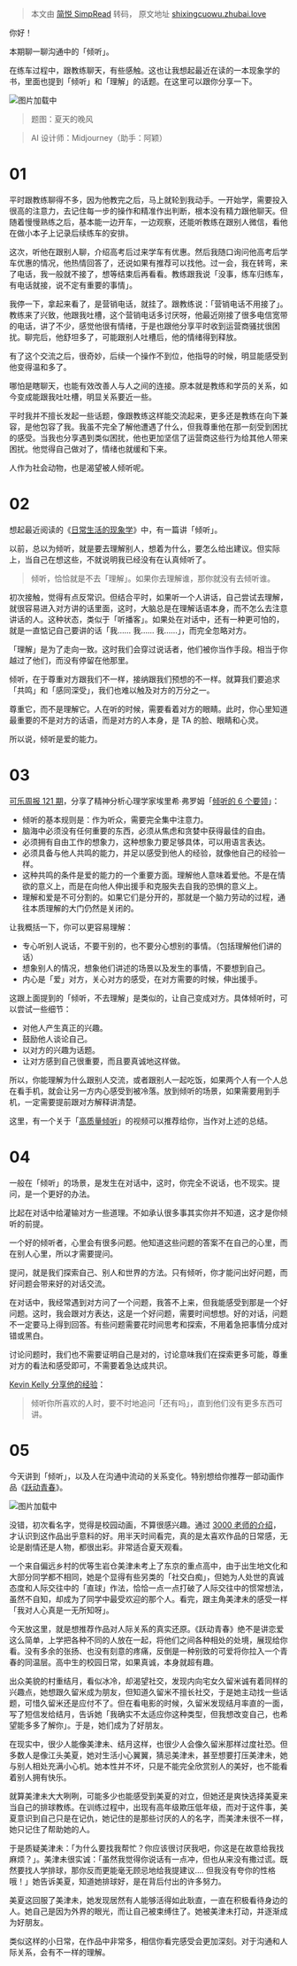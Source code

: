 > 本文由 [简悦 SimpRead](http://ksria.com/simpread/) 转码， 原文地址 [shixingcuowu.zhubai.love](https://shixingcuowu.zhubai.love/posts/2280178974758178816?push_source_id=2190447923098329088&push_source_type=email)

你好！

本期聊一聊沟通中的「倾听」。

在练车过程中，跟教练聊天，有些感触。这也让我想起最近在读的一本现象学的书，里面也提到「倾听」和「理解」的话题。在这里可以跟你分享一下。

![](https://imgs.zhubai.love/44b0df118f7b47b8a9d68fcf1ccbf998_2086864548975005696.png)图片加载中

> 题图：夏天的晚风

> AI 设计师：Midjourney（助手：阿颖）

01
==

平时跟教练聊得不多，因为他教完之后，马上就轮到我动手。一开始学，需要投入很高的注意力，去记住每一步的操作和精准作出判断，根本没有精力跟他聊天。但随着慢慢熟练之后，基本能一边开车，一边观察，还能听教练在跟别人微信，看他在做小本子上记录后续练车的安排。

这次，听他在跟别人聊，介绍高考后过来学车有优惠。然后我随口询问他高考后学车优惠的情况，他热情回答了，还说如果有推荐可以找他。过一会，我在转弯，来了电话，我一般就不接了，想等结束后再看看。教练跟我说「没事，练车归练车，有电话就接，说不定有重要的事情」。

我停一下，拿起来看了，是营销电话，就挂了。跟教练说：「营销电话不用接了」。教练来了兴致，他跟我吐槽，这个营销电话多讨厌呀，他最近刚接了很多电信宽带的电话，讲了不少，感觉他很有情绪，于是也跟他分享平时收到运营商骚扰很困扰。聊完后，他舒坦多了，可能跟别人吐槽后，他的情绪得到释放。

有了这个交流之后，很奇妙，后续一个操作不到位，他指导的时候，明显能感受到他变得温和多了。

哪怕是瞎聊天，也能有效改善人与人之间的连接。原本就是教练和学员的关系，如今变成能跟我吐吐槽，明显关系要近一些。

平时我并不擅长发起一些话题，像跟教练这样能交流起来，更多还是教练在向下兼容，是他包容了我。我虽不完全了解他遭遇了什么，但我尊重他在那一刻受到困扰的感受。当我也分享遇到类似困扰，他也更加坚信了运营商这些行为给其他人带来困扰。他觉得自己做对了，情绪也就缓和下来。

人作为社会动物，也是渴望被人倾听呢。

02
==

想起最近阅读的《[日常生活的现象学](https://book.douban.com/subject/36157382/)》中，有一篇讲「倾听」。

以前，总以为倾听，就是要去理解别人，想着为什么，要怎么给出建议。但实际上，当自己在想这些，不就说明我已经没有在认真倾听了。

> 倾听，恰恰就是不去「理解」。如果你去理解谁，那你就没有去倾听谁。

初次接触，觉得有点反常识。但结合平时，如果听一个人讲话，自己尝试去理解，就很容易进入对方讲的话里面，这时，大脑总是在理解话语本身，而不怎么去注意讲话的人。这种状态，类似于「听播客」。如果处在对话中，还有一种更可怕的，就是一直惦记自己要讲的话「我…… 我…… 我……」，而完全忽略对方。

「理解」是为了走向一致。这时我们会穿过说话者，他们被你当作手段。相当于你越过了他们，而没有停留在他那里。

倾听，在于尊重对方跟我们不一样，接纳跟我们预想的不一样。就算我们要追求「共鸣」和「感同深受」，我们也难以触及对方的万分之一。

尊重它，而不是理解它。人在听的时候，需要看着对方的眼睛。此时，你心里知道最重要的不是对方的话语，而是对方的人本身，是 TA 的脸、眼睛和心灵。

所以说，倾听是爱的能力。

03
==

[可乐周报 121 期](https://www.kele.me/p/121)，分享了精神分析心理学家埃里希∙弗罗姆「[倾听的 6 个要领](https://www.themarginalian.org/2017/04/05/erich-fromm-the-art-of-listening/)」：

*   倾听的基本规则是：作为听众，需要完全集中注意力。
*   脑海中必须没有任何重要的东西，必须从焦虑和贪婪中获得最佳的自由。
*   必须拥有自由工作的想象力，这种想象力要足够具体，可以用语言表达。
*   必须具备与他人共鸣的能力，并足以感受到他人的经验，就像他自己的经验一样。
*   这种共鸣的条件是爱的能力的一个重要方面。理解他人意味着爱他。不是在情欲的意义上，而是在向他人伸出援手和克服失去自我的恐惧的意义上。
*   理解和爱是不可分割的。如果它们是分开的，那就是一个脑力劳动的过程，通往本质理解的大门仍然是关闭的。

让我概括一下，你可以更容易理解：

*   专心听别人说话，不要干别的，也不要分心想别的事情。（包括理解他们讲的话）
*   想象别人的情况，想象他们讲述的场景以及发生的事情，不要想到自己。
*   内心是「爱」对方，关心对方的感受，在对方需要的时候，伸出援手。

这跟上面提到的「倾听，不去理解」是类似的，让自己变成对方。具体倾听时，可以尝试一些细节：

*   对他人产生真正的兴趣。
*   鼓励他人谈论自己。
*   以对方的兴趣为话题。
*   让对方感到自己很重要，而且要真诚地这样做。

所以，你能理解为什么跟别人交流，或者跟别人一起吃饭，如果两个人有一个人总在看手机，就会让另一方内心感受到被冷落。放到倾听的场景，如果需要用到手机，一定需要提前跟对方解释讲清楚。

这里，有一个关于「[高质量倾听](https://www.bilibili.com/video/BV19D4y1e7t3/)」的视频可以推荐给你，当作对上述的总结。

04
==

一般在「倾听」的场景，是发生在对话中，这时，你完全不说话，也不现实。提问，是一个更好的办法。

比起在对话中给灌输对方一些道理。不如承认很多事其实你并不知道，这才是你倾听的前提。

一个好的倾听者，心里会有很多问题。他知道这些问题的答案不在自己的心里，而在别人心里，所以才需要提问。

提问，就是我们探索自己、别人和世界的方法。只有倾听，你才能问出好问题，而好问题会带来好的对话交流。

在对话中，我经常遇到对方问了一个问题，我答不上来，但我能感受到那是一个好问题。这时，我会跟对方表达，这是一个好问题，需要时间想想。好的对话，问题不一定要马上得到回答。有些问题需要花时间思考和探索，不用着急把事情分成对错或黑白。

讨论问题时，我们也不需要证明自己是对的，讨论意味我们在探索更多可能，尊重对方的看法和感受即可，不需要着急达成共识。

[Kevin Kelly 分享他的经验](https://zhuanlan.zhihu.com/p/143834871)：

> 倾听你所喜欢的人时，要不时地追问「还有吗」，直到他们没有更多东西可讲。

05
==

今天讲到「倾听」，以及人在沟通中流动的关系变化。特别想给你推荐一部动画作品《[跃动青春](https://www.bilibili.com/bangumi/play/ss44870)》。

![](https://imgs.zhubai.love/300bb557a7674030aae855049dec0c58_2086864548975005696.png)图片加载中

没错，初次看名字，觉得是校园动画，不算很感兴趣。通过 [3000 老师的介绍](https://www.xiaoyuzhoufm.com/episode/6441e218a79cc814700f6828)，才认识到这作品出乎意料的好。用半天时间看完，真的是太喜欢作品的日常感，无论是剧情还是人物，都很出彩。非常适合夏天观看。

一个来自偏远乡村的优等生岩仓美津未考上了东京的重点高中，由于出生地文化和大部分同学都不相同，她是个显得有些另类的「社交白痴」，但她为人处世的真诚态度和人际交往中的「直球」作法，恰恰一点一点打破了人际交往中的惯常想法，虽然不自知，却成为了同学中最受欢迎的那个人。看完，跟主角美津未的感受一样「我对人心真是一无所知呀」。

今天放这里，就是想推荐作品对人际关系的真实还原。《跃动青春》绝不是讲恋爱这么简单，上学把各种不同的人放在一起，将他们之间各种相处的处境，展现给你看。没有多余的张扬、也没有刻意的疼痛，反倒是一种别致的可爱将你拉入一个青春的同温层。高中生的校园日常，如果真诚，本身就超有趣。

出众美貌的村重结月，看似冰冷，却渴望社交，发现内向宅女久留米诚有着同样的兴趣点，她想跟久留米成为朋友，但知道久留米不擅长社交，于是她主动找一些话题，可惜久留米还是应付不了。但在看电影的时候，久留米发现结月率直的一面，写了短信发给结月，告诉她「我确实不太适应你这种类型，但我想改变自己，也希望能多多了解你」。于是，她们成为了好朋友。

在现实中，很少人能像美津未、结月这样，也很少人会像久留米那样过度社恐。但多数人是像江头美夏，她对生活小心翼翼，猜忌美津未，甚至想要打压美津未，她与别人相处充满小心机。她本性并不坏，只是不能完全欣赏别人的美好，也不能看着别人拥有快乐。

就算美津未大大咧咧，可能多少也能感受到美夏的对立，但她还是爽快选择美夏来当自己的排球教练。在训练过程中，出现有高年级欺压低年级，而对于这件事，美夏意识到自己只是在记仇，她记住的是那些讨厌的人的名字，而美津未很不一样，她只记住了帮助她的人。

于是质疑美津未：「为什么要找我帮忙？你应该很讨厌我吧，你这是在故意给我找麻烦？」。美津未很实诚：「虽然我觉得你说话有一点冲，但也从来没有撒过谎。既然要找人学排球，那你反而更能毫无顾忌地给我提建议.... 但我没有夸你的性格哦！」她告诉美夏，知道她排球好，是在背后付出的许多努力。

美夏这回服了美津未，她发现居然有人能够活得如此耿直，一直在积极看待身边的人。她自己是因为外界的眼光，而让自己被束缚住了。她被美津未打动，并逐渐成为好朋友。

类似这样的小日常，在作品中非常多，相信你看完感受会更加深刻。对于沟通和人际关系，会有不一样的理解。